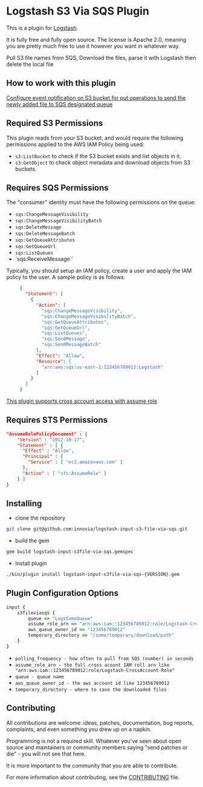 # Logstash S3 Via SQS Plugin

This is a plugin for [Logstash](https://github.com/elastic/logstash).

It is fully free and fully open source. The license is Apache 2.0, meaning you are pretty much free to use it however you want in whatever way.

Pull S3 file names from SQS, Download the files, parse it with Logstash then delete the local file


## How to work with this plugin
[Configure event notification on S3 bucket for put operations to send the newly added file to SQS designated queue](https://aws.amazon.com/blogs/aws/s3-event-notification)

## Required S3 Permissions
This plugin reads from your S3 bucket, and would require the following
permissions applied to the AWS IAM Policy being used:

* `s3:ListBucket` to check if the S3 bucket exists and list objects in it.
* `s3:GetObject` to check object metadata and download objects from S3 buckets.

## Requires SQS Permissions
The "consumer" identity must have the following permissions on the queue:

  * `sqs:ChangeMessageVisibility`
  * `sqs:ChangeMessageVisibilityBatch`
  * `sqs:DeleteMessage`
  * `sqs:DeleteMessageBatch`
  * `sqs:GetQueueAttributes`
  * `sqs:GetQueueUrl`
  * `sqs:ListQueues`
  * `sqs:ReceiveMessage``

 Typically, you should setup an IAM policy, create a user and apply the IAM policy to the user.
 A sample policy is as follows:
````json
     {
       "Statement": [
         {
           "Action": [
             "sqs:ChangeMessageVisibility",
             "sqs:ChangeMessageVisibilityBatch",
             "sqs:GetQueueAttributes",
             "sqs:GetQueueUrl",
             "sqs:ListQueues",
             "sqs:SendMessage",
             "sqs:SendMessageBatch"
           ],
           "Effect": "Allow",
           "Resource": [
             "arn:aws:sqs:us-east-1:123456789012:Logstash"
           ]
         }
       ]
     }
````
[This plugin supports cross account access with assume role](https://blogs.aws.amazon.com/security/post/Tx70F69I9G8TYG/How-to-enable-cross-account-access-to-the-AWS-Management-Console)
## Requires STS Permissions
```json
"AssumeRolePolicyDocument" : {
    "Version" : "2012-10-17",
    "Statement" : [ {
      "Effect" : "Allow",
      "Principal" : {
        "Service" : [ "ec2.amazonaws.com" ]
      },
      "Action" : [ "sts:AssumeRole" ]
    } ]
}
```

## Installing
- clone the repository
```bash
git clone git@github.com:innovia/logstash-input-s3-file-via-sqs.git
```
- build the gem
```bash
gem build logstash-input-s3file-via-sqs.gemspec
```
- Install plugin
```bash
./bin/plugin install logstash-input-s3file-via-sqs-{VERSION}.gem
```

## Plugin Configuration Options
```ruby
input {
    s3fileviasqs {
        queue => "LogsSomeQueue"
        assume_role_arn => "arn:aws:iam::123456789012:role/Logstash-CrossAccount-Role"
        aws_queue_owner_id => "123456789012"
        temporary_directory => "/some/temporary/download/path"
    }
}

```

 * `polling_frequency - how often to pull from SQS (number) in seconds`
 * `assume_role_arn - the full cross acount IAM roll arn like "arn:aws:iam::123456789012:role/Logstash-CrossAccount-Role"`
 * `queue - queue name`
 * `aws_queue_owner_id - the aws account id like 123456789012`
 * `temporary_directory - where to save the downloaded files`


## Contributing

All contributions are welcome: ideas, patches, documentation, bug reports, complaints, and even something you drew up on a napkin.

Programming is not a required skill. Whatever you've seen about open source and maintainers or community members  saying "send patches or die" - you will not see that here.

It is more important to the community that you are able to contribute.

For more information about contributing, see the [CONTRIBUTING](https://github.com/elastic/logstash/blob/master/CONTRIBUTING.md) file.
